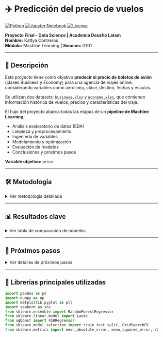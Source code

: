 # ✈️ Predicción del precio de vuelos

[![Python](https://img.shields.io/badge/Python-3.11-blue?logo=python&logoColor=white)](https://www.python.org/)
[![Jupyter Notebook](https://img.shields.io/badge/Jupyter-Notebook-orange?logo=jupyter&logoColor=white)](https://jupyter.org/)
[![License](https://img.shields.io/badge/License-MIT-green)](LICENSE)

**Proyecto Final - Data Science | Academia Desafío Latam**  
**Nombre:** Kattya Contreras  
**Módulo:** Machine Learning | **Sección:** G101  

---

## 📌 Descripción

Este proyecto tiene como objetivo **predecir el precio de boletos de avión** (clases Business y Economy) para una agencia de viajes online, considerando variables como aerolínea, clase, destino, fechas y escalas.  

Se utilizan dos datasets: [`business.xlsx`](./business.xlsx) y [`economy.xlsx`](./economy.xlsx), que contienen información histórica de vuelos, precios y características del viaje.  

El flujo del proyecto abarca todas las etapas de un **pipeline de Machine Learning**:

- Análisis exploratorio de datos (EDA)  
- Limpieza y preprocesamiento  
- Ingeniería de variables  
- Modelamiento y optimización  
- Evaluación de modelos  
- Conclusiones y próximos pasos  

**Variable objetivo:** `price`  

---

## 🛠 Metodología

<details>
<summary>Ver metodología detallada</summary>

1. **Carga y revisión de datos**  
   - Inspección de nulos, duplicados y tipos de datos  

2. **Limpieza y preprocesamiento**  
   - Tratamiento de columnas de texto (`stop`)  
   - Conversión de duración de vuelos a minutos  
   - Imputación de nulos y eliminación de columnas irrelevantes  

3. **Feature Engineering**  
   - Variables derivadas de fechas (`month`, `day_of_week`, `is_weekend`)  
   - Creación de rutas (`from-to`)  
   - Codificación de aerolíneas top y rutas  

4. **Análisis exploratorio visual (EDA)**  
   - Distribución de precios por clase (Business vs Economy)  
   - Correlaciones entre variables numéricas y `price`  
   - Identificación de outliers y colas largas  

5. **Modelamiento**  
   - Modelos entrenados: Random Forest, XGBoost y Lasso  
   - Comparación de métricas: MAE, RMSE y R²  
   - Baseline con promedio de `price`  

6. **Optimización de modelo**  
   - Búsqueda de hiperparámetros con `GridSearchCV` para Random Forest  
   - Selección del mejor modelo para predicciones

</details>

---

## 📊 Resultados clave

<details>
<summary>Ver tabla de comparación de modelos</summary>

| Modelo       | RMSE     | MAE      | R²      | Comentario                                         |
|-------------|----------|----------|---------|---------------------------------------------------|
| Random Forest | 3604.44 | 1708.94 | 0.9232 | Mejor desempeño, captura relaciones no lineales y robusto frente a outliers |
| XGBoost       | 4759.55 | 2087.23 | 0.8660 | Buen desempeño, cercano a Random Forest, permite regularización y relaciones no lineales |
| Lasso         | 8803.48 | 5342.01 | 0.5417 | Modelo lineal simple, no adecuado para esta distribución de precios |
| Baseline      | 13004.97 | 9732.75 | -0.0001 | Predicción de la media de `price`, sirve como referencia |

**Conclusión:** Random Forest es el modelo más recomendado para predecir precios en Business, seguido de XGBoost. Las variables más relevantes son:

- `stop_num` (cantidad de escalas)  
- `time_taken_min` (duración del vuelo)  
- `month` y `day_of_week`  

</details>

---

## 🚀 Próximos pasos

<details>
<summary>Ver detalles de próximos pasos</summary>

- Tratar outliers y colas largas en la clase Business  
- Evaluar transformaciones logarítmicas de `price`  
- Ajustar hiperparámetros de XGBoost  
- Aplicar la misma metodología a la clase Economy para comparar resultados  

</details>

---

## 🧰 Librerías principales utilizadas

```python
import pandas as pd
import numpy as np
import matplotlib.pyplot as plt
import seaborn as sns
from sklearn.ensemble import RandomForestRegressor
from sklearn.linear_model import Lasso
from xgboost import XGBRegressor
from sklearn.model_selection import train_test_split, GridSearchCV
from sklearn.metrics import mean_absolute_error, mean_squared_error, r2_score

